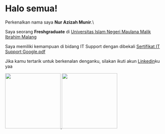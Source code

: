 # Halo semua! 

Perkenalkan nama saya **Nur Azizah Munir**.\

Saya seorang **Freshgraduate** di [Universitas Islam Negeri Maulana Malik Ibrahim Malang](https://uin-malang.ac.id/)

Saya memiliki kemampuan di bidang IT Support dengan dibekali [Sertifikat IT Support Google.pdf](https://github.com/nrazizahmr/nrazizahmr/files/10768574/Sertifikat.IT.Support.Google.pdf)

Jika kamu tertarik untuk berkenalan denganku, silakan ikuti akun [Linkedin](https://www.linkedin.com/in/nur-azizah-munir/)ku yaa

<p align="left">
<a href="https://github.com/nrazizahmr">
  <img height="180em" src="https://github-readme-stats-eight-theta.vercel.app/api?username=nrazizahmr&show_icons=true&theme=algolia&include_all_commits=true&count_private=true"/>
  <img height="180em" src="https://github-readme-stats-eight-theta.vercel.app/api/top-langs/?username=nrazizahmr&layout=compact&langs_count=8&theme=algolia"/>
</a>
</p>
